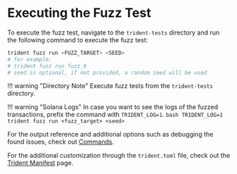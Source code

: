 # Executing the Fuzz Test

To execute the fuzz test, navigate to the `trident-tests` directory and run the following command to execute the fuzz test:

```bash
trident fuzz run <FUZZ_TARGET> <SEED>
# for example:
# trident fuzz run fuzz_0
# seed is optional, if not provided, a random seed will be used
```

!!! warning "Directory Note"
    Execute fuzz tests from the `trident-tests` directory.

!!! warning "Solana Logs"
    In case you want to see the logs of the fuzzed transactions, prefix the command with `TRIDENT_LOG=1`.
    ```bash
    TRIDENT_LOG=1 trident fuzz run <fuzz_target> <seed>
    ```

For the output reference and additional options such as debugging the found issues, check out [Commands](../../basics/commands.md).

For the additional customization through the `trident.toml` file, check out the [Trident Manifest](../../trident-manifest/index.md) page.
